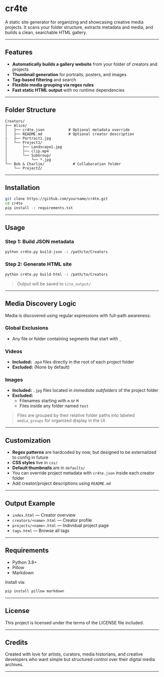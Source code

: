 # cr4te

A static site generator for organizing and showcasing creative media projects. It scans your folder structure, extracts metadata and media, and builds a clean, searchable HTML gallery.

---

## Features

- **Automatically builds a gallery website** from your folder of creators and projects
- **Thumbnail generation** for portraits, posters, and images
- **Tag-based filtering** and search
- **Flexible media grouping via regex rules**
- **Fast static HTML output** with no runtime dependencies

---

## Folder Structure

```
Creators/
├── Alice/
│   ├── cr4te.json           # Optional metadata override
│   ├── README.md            # Optional creator description
|   ├── Portrait1.jpg
│   └── Project1/
│       ├── Landscape1.jpg
│       ├── clip.mp4
│       └── SubGroup/
│           └── *.jpg
└── Bob & Charlie/             # Collaboration folder
    └── ProjectZ/
```

---

## Installation

```bash
git clone https://github.com/yourname/cr4te.git
cd cr4te
pip install -r requirements.txt
```

---

## Usage

### Step 1: Build JSON metadata
```bash
python cr4te.py build-json -i /path/to/Creators
```

### Step 2: Generate HTML site
```bash
python cr4te.py build-html -i /path/to/Creators
```

> Output will be saved to `site_output/`.

---

## Media Discovery Logic

Media is discovered using regular expressions with full-path awareness:

### Global Exclusions
- Any file or folder containing segments that start with `_`

### Videos
- **Included:** `.mp4` files directly in the root of each project folder
- **Excluded:** (None by default)

### Images
- **Included:** `.jpg` files located in *immediate subfolders* of the project folder
- **Excluded:**
  - Filenames starting with `m` or `M`
  - Files inside any folder named `test`

> Files are grouped by their relative folder paths into labeled `media_groups` for organized display in the UI.

---

## Customization

- **Regex patterns** are hardcoded by now, but designed to be externalized to config in future
- **CSS styles** live in `css/`
- **Default thumbnails** are in `defaults/`
- You can override project metadata with `cr4te.json` inside each creator folder
- Add creator/project descriptions using `README.md`

---

## Output Example

- `index.html` — Creator overview
- `creators/<name>.html` — Creator profile
- `projects/<name>.html` — Individual project page
- `tags.html` — Browse all tags

---

## Requirements

- Python 3.8+
- Pillow
- Markdown

Install via:
```bash
pip install pillow markdown
```

---

## License

This project is licensed under the terms of the LICENSE file included.

---

## Credits

Created with love for artists, curators, media historians, and creative developers who want simple but structured control over their digital media archives.

---


